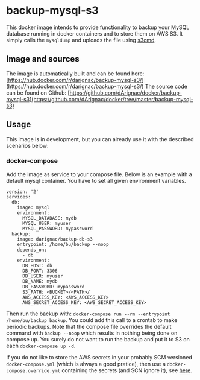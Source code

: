 # backup-mysql-s3
This docker image intends to provide functionality to backup your MySQL database running in docker containers and to store them on AWS S3.
It simply calls the ``mysqldump`` and uploads the file using [s3cmd](http://s3tools.org/s3cmd).

## Image and sources
The image is automatically built and can be found here: [https://hub.docker.com/r/darignac/backup-mysql-s3/](https://hub.docker.com/r/darignac/backup-mysql-s3/)
The source code can be found on Github: [https://github.com/dArignac/docker/backup-mysql-s3](https://github.com/dArignac/docker/tree/master/backup-mysql-s3)

## Usage
This image is in development, but you can already use it with the described scenarios below:

### docker-compose
Add the image as service to your compose file.
Below is an example with a default mysql container.
You have to set all given environment variables.

    version: '2'
    services:
      db:
        image: mysql
        environment:
          MYSQL_DATABASE: mydb
          MYSQL_USER: myuser
          MYSQL_PASSWORD: mypassword
      backup:
        image: darignac/backup-db-s3
        entrypoint: /home/bu/backup --noop
        depends_on:
          - db
        environment:
          DB_HOST: db
          DB_PORT: 3306
          DB_USER: myuser
          DB_NAME: mydb
          DB_PASSWORD: mypassword
          S3_PATH: <BUCKET>/<PATH>/
          AWS_ACCESS_KEY: <AWS_ACCESS_KEY>
          AWS_SECRET_ACCESS_KEY: <AWS_SECRET_ACCESS_KEY>

Then run the backup with: `docker-compose run --rm --entrypoint /home/bu/backup backup`. You could add this call to a crontab to make periodic backups.
Note that the compose file overrides the default command with `backup --noop` which results in nothing being done on compose up. You surely do not want to run the backup and put it to S3 on each `docker-compose up -d`.

If you do not like to store the AWS secrets in your probably SCM versioned `docker-compose.yml` (which is always a good pratice), then use a `docker-compose.override.yml` containing the secrets (and SCN ignore it), see [here](https://docs.docker.com/compose/extends/).